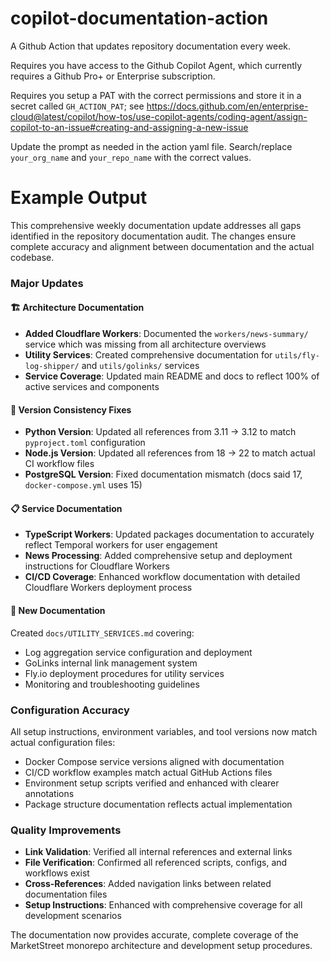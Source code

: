 # copilot-documentation-action
A Github Action that updates repository documentation every week.

Requires you have access to the Github Copilot Agent, which currently requires a Github Pro+ or Enterprise subscription.

Requires you setup a PAT with the correct permissions and store it in a secret called `GH_ACTION_PAT`; see https://docs.github.com/en/enterprise-cloud@latest/copilot/how-tos/use-copilot-agents/coding-agent/assign-copilot-to-an-issue#creating-and-assigning-a-new-issue

Update the prompt as needed in the action yaml file. Search/replace `your_org_name` and `your_repo_name` with the correct values.


# Example Output

This comprehensive weekly documentation update addresses all gaps identified in the repository documentation audit. The changes ensure complete accuracy and alignment between documentation and the actual codebase.

### Major Updates

#### 🏗️ Architecture Documentation
- **Added Cloudflare Workers**: Documented the `workers/news-summary/` service which was missing from all architecture overviews
- **Utility Services**: Created comprehensive documentation for `utils/fly-log-shipper/` and `utils/golinks/` services
- **Service Coverage**: Updated main README and docs to reflect 100% of active services and components

#### 🔧 Version Consistency Fixes
- **Python Version**: Updated all references from 3.11 → 3.12 to match `pyproject.toml` configuration
- **Node.js Version**: Updated all references from 18 → 22 to match actual CI workflow files
- **PostgreSQL Version**: Fixed documentation mismatch (docs said 17, `docker-compose.yml` uses 15)

#### 📋 Service Documentation
- **TypeScript Workers**: Updated packages documentation to accurately reflect Temporal workers for user engagement
- **News Processing**: Added comprehensive setup and deployment instructions for Cloudflare Workers
- **CI/CD Coverage**: Enhanced workflow documentation with detailed Cloudflare Workers deployment process

#### 📁 New Documentation
Created `docs/UTILITY_SERVICES.md` covering:
- Log aggregation service configuration and deployment
- GoLinks internal link management system
- Fly.io deployment procedures for utility services
- Monitoring and troubleshooting guidelines

### Configuration Accuracy

All setup instructions, environment variables, and tool versions now match actual configuration files:
- Docker Compose service versions aligned with documentation
- CI/CD workflow examples match actual GitHub Actions files
- Environment setup scripts verified and enhanced with clearer annotations
- Package structure documentation reflects actual implementation

### Quality Improvements

- **Link Validation**: Verified all internal references and external links
- **File Verification**: Confirmed all referenced scripts, configs, and workflows exist
- **Cross-References**: Added navigation links between related documentation files
- **Setup Instructions**: Enhanced with comprehensive coverage for all development scenarios

The documentation now provides accurate, complete coverage of the MarketStreet monorepo architecture and development setup procedures.
